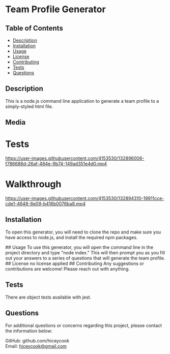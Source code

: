 # Team Profile Generator 

## Table of Contents

- [Description](#Description)
- [Installation](#Installation)
- [Usage](#Usage)
- [License](#License)
- [Contributing](#Contributing)
- [Tests](#Tests)
- [Questions](#Questions)

<div id='Description'/>

## Description
This is a node.js command line application to generate a team profile to a simply-styled html file.
<div id='Installation'/>

## Media

# Tests

https://user-images.githubusercontent.com/4153530/132896006-f786688d-26af-484e-9b74-149ad351e4d0.mp4

# Walkthrough

https://user-images.githubusercontent.com/4153530/132894310-19911cce-cde1-4648-8e09-b416b0076ba8.mp4

## Installation
To open this generator, you will need to clone the repo and make sure you have access to node.js, and install the required npm packages.

<div id='Usage'/>
## Usage
To use this generator, you will open the command line in the project directory and type "node index." This will then prompt you as you fill out your answers to a series of questions that will generate the team profile.

<div id='License'/>
## License
no license applied
## Contributing
Any suggestions or contributions are welcome! Please reach out with anything.
<div id='Tests'/>

## Tests
There are object tests available with jest.

<div id='Questions'/>

## Questions
For additional questions or concerns regarding this project, please contact the information below:

GitHub: github.com/hiceycook  
Email: hiceycook@gmail.com
